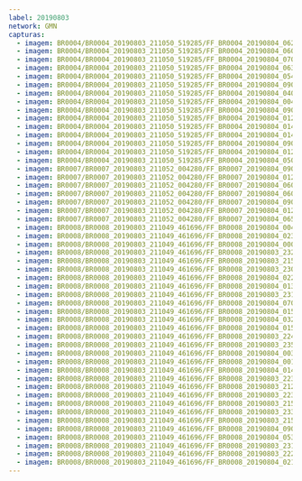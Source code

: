 ```yaml
---
label: 20190803
network: GMN
capturas:
  - imagem: BR0004/BR0004_20190803_211050_519285/FF_BR0004_20190804_062516_680_0744960.fits_maxpixel.jpg
  - imagem: BR0004/BR0004_20190803_211050_519285/FF_BR0004_20190804_060212_400_0715008.fits_maxpixel.jpg
  - imagem: BR0004/BR0004_20190803_211050_519285/FF_BR0004_20190804_070134_830_0793088.fits_maxpixel.jpg
  - imagem: BR0004/BR0004_20190803_211050_519285/FF_BR0004_20190804_063906_558_0763136.fits_maxpixel.jpg
  - imagem: BR0004/BR0004_20190803_211050_519285/FF_BR0004_20190804_054601_397_0693760.fits_maxpixel.jpg
  - imagem: BR0004/BR0004_20190803_211050_519285/FF_BR0004_20190804_090252_674_0961792.fits_maxpixel.jpg
  - imagem: BR0004/BR0004_20190803_211050_519285/FF_BR0004_20190804_040829_803_0564736.fits_maxpixel.jpg
  - imagem: BR0004/BR0004_20190803_211050_519285/FF_BR0004_20190804_004224_165_0287232.fits_maxpixel.jpg
  - imagem: BR0004/BR0004_20190803_211050_519285/FF_BR0004_20190804_090237_752_0961536.fits_maxpixel.jpg
  - imagem: BR0004/BR0004_20190803_211050_519285/FF_BR0004_20190804_012643_757_0346880.fits_maxpixel.jpg
  - imagem: BR0004/BR0004_20190803_211050_519285/FF_BR0004_20190804_014956_977_0378624.fits_maxpixel.jpg
  - imagem: BR0004/BR0004_20190803_211050_519285/FF_BR0004_20190804_014947_403_0378368.fits_maxpixel.jpg
  - imagem: BR0004/BR0004_20190803_211050_519285/FF_BR0004_20190804_090851_184_0970240.fits_maxpixel.jpg
  - imagem: BR0004/BR0004_20190803_211050_519285/FF_BR0004_20190804_012631_822_0346624.fits_maxpixel.jpg
  - imagem: BR0004/BR0004_20190803_211050_519285/FF_BR0004_20190804_050251_903_0636928.fits_maxpixel.jpg
  - imagem: BR0007/BR0007_20190803_211052_004280/FF_BR0007_20190804_090249_832_1279232.fits_maxpixel.jpg
  - imagem: BR0007/BR0007_20190803_211052_004280/FF_BR0007_20190804_012657_730_0460032.fits_maxpixel.jpg
  - imagem: BR0007/BR0007_20190803_211052_004280/FF_BR0007_20190804_060216_419_0954880.fits_maxpixel.jpg
  - imagem: BR0007/BR0007_20190803_211052_004280/FF_BR0007_20190804_060207_877_0954624.fits_maxpixel.jpg
  - imagem: BR0007/BR0007_20190803_211052_004280/FF_BR0007_20190804_090258_370_1279488.fits_maxpixel.jpg
  - imagem: BR0007/BR0007_20190803_211052_004280/FF_BR0007_20190804_012649_163_0459776.fits_maxpixel.jpg
  - imagem: BR0007/BR0007_20190803_211052_004280/FF_BR0007_20190804_065226_657_1044992.fits_maxpixel.jpg
  - imagem: BR0008/BR0008_20190803_211049_461696/FF_BR0008_20190804_004905_358_0172800.fits_maxpixel.jpg
  - imagem: BR0008/BR0008_20190803_211049_461696/FF_BR0008_20190804_023101_070_0253696.fits_maxpixel.jpg
  - imagem: BR0008/BR0008_20190803_211049_461696/FF_BR0008_20190804_000105_365_0134912.fits_maxpixel.jpg
  - imagem: BR0008/BR0008_20190803_211049_461696/FF_BR0008_20190803_232126_002_0103424.fits_maxpixel.jpg
  - imagem: BR0008/BR0008_20190803_211049_461696/FF_BR0008_20190803_215307_688_0034048.fits_maxpixel.jpg
  - imagem: BR0008/BR0008_20190803_211049_461696/FF_BR0008_20190803_230752_764_0092672.fits_maxpixel.jpg
  - imagem: BR0008/BR0008_20190803_211049_461696/FF_BR0008_20190804_022316_709_0247552.fits_maxpixel.jpg
  - imagem: BR0008/BR0008_20190803_211049_461696/FF_BR0008_20190804_013341_536_0207872.fits_maxpixel.jpg
  - imagem: BR0008/BR0008_20190803_211049_461696/FF_BR0008_20190803_231715_037_0100096.fits_maxpixel.jpg
  - imagem: BR0008/BR0008_20190803_211049_461696/FF_BR0008_20190804_070130_886_0465920.fits_maxpixel.jpg
  - imagem: BR0008/BR0008_20190803_211049_461696/FF_BR0008_20190804_015005_355_0220672.fits_maxpixel.jpg
  - imagem: BR0008/BR0008_20190803_211049_461696/FF_BR0008_20190804_032021_613_0292864.fits_maxpixel.jpg
  - imagem: BR0008/BR0008_20190803_211049_461696/FF_BR0008_20190804_015540_467_0225024.fits_maxpixel.jpg
  - imagem: BR0008/BR0008_20190803_211049_461696/FF_BR0008_20190803_224809_813_0077312.fits_maxpixel.jpg
  - imagem: BR0008/BR0008_20190803_211049_461696/FF_BR0008_20190803_235650_387_0131584.fits_maxpixel.jpg
  - imagem: BR0008/BR0008_20190803_211049_461696/FF_BR0008_20190804_003044_054_0158208.fits_maxpixel.jpg
  - imagem: BR0008/BR0008_20190803_211049_461696/FF_BR0008_20190804_001425_506_0145408.fits_maxpixel.jpg
  - imagem: BR0008/BR0008_20190803_211049_461696/FF_BR0008_20190804_014945_956_0220416.fits_maxpixel.jpg
  - imagem: BR0008/BR0008_20190803_211049_461696/FF_BR0008_20190803_223356_541_0066048.fits_maxpixel.jpg
  - imagem: BR0008/BR0008_20190803_211049_461696/FF_BR0008_20190803_212044_246_0008192.fits_maxpixel.jpg
  - imagem: BR0008/BR0008_20190803_211049_461696/FF_BR0008_20190803_223745_547_0069120.fits_maxpixel.jpg
  - imagem: BR0008/BR0008_20190803_211049_461696/FF_BR0008_20190803_215027_152_0032000.fits_maxpixel.jpg
  - imagem: BR0008/BR0008_20190803_211049_461696/FF_BR0008_20190803_233358_162_0113408.fits_maxpixel.jpg
  - imagem: BR0008/BR0008_20190803_211049_461696/FF_BR0008_20190803_215328_735_0034304.fits_maxpixel.jpg
  - imagem: BR0008/BR0008_20190803_211049_461696/FF_BR0008_20190804_090933_489_0567552.fits_maxpixel.jpg
  - imagem: BR0008/BR0008_20190803_211049_461696/FF_BR0008_20190804_053317_962_0397568.fits_maxpixel.jpg
  - imagem: BR0008/BR0008_20190803_211049_461696/FF_BR0008_20190803_231305_366_0096768.fits_maxpixel.jpg
  - imagem: BR0008/BR0008_20190803_211049_461696/FF_BR0008_20190803_222805_362_0061184.fits_maxpixel.jpg
  - imagem: BR0008/BR0008_20190803_211049_461696/FF_BR0008_20190804_021343_397_0239360.fits_maxpixel.jpg
---
```

